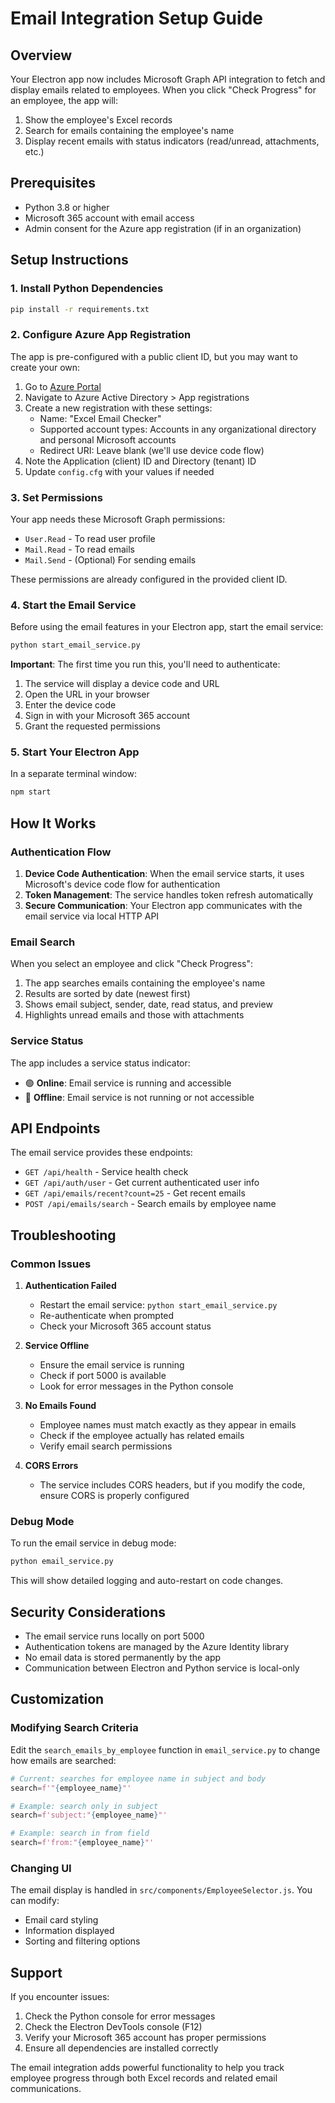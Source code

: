 # Email Integration Setup Guide

## Overview

Your Electron app now includes Microsoft Graph API integration to fetch and display emails related to employees. When you click "Check Progress" for an employee, the app will:

1. Show the employee's Excel records
2. Search for emails containing the employee's name
3. Display recent emails with status indicators (read/unread, attachments, etc.)

## Prerequisites

- Python 3.8 or higher
- Microsoft 365 account with email access
- Admin consent for the Azure app registration (if in an organization)

## Setup Instructions

### 1. Install Python Dependencies

```bash
pip install -r requirements.txt
```

### 2. Configure Azure App Registration

The app is pre-configured with a public client ID, but you may want to create your own:

1. Go to [Azure Portal](https://portal.azure.com)
2. Navigate to Azure Active Directory > App registrations
3. Create a new registration with these settings:
   - Name: "Excel Email Checker"
   - Supported account types: Accounts in any organizational directory and personal Microsoft accounts
   - Redirect URI: Leave blank (we'll use device code flow)
4. Note the Application (client) ID and Directory (tenant) ID
5. Update `config.cfg` with your values if needed

### 3. Set Permissions

Your app needs these Microsoft Graph permissions:
- `User.Read` - To read user profile
- `Mail.Read` - To read emails
- `Mail.Send` - (Optional) For sending emails

These permissions are already configured in the provided client ID.

### 4. Start the Email Service

Before using the email features in your Electron app, start the email service:

```bash
python start_email_service.py
```

**Important**: The first time you run this, you'll need to authenticate:
1. The service will display a device code and URL
2. Open the URL in your browser
3. Enter the device code
4. Sign in with your Microsoft 365 account
5. Grant the requested permissions

### 5. Start Your Electron App

In a separate terminal window:

```bash
npm start
```

## How It Works

### Authentication Flow

1. **Device Code Authentication**: When the email service starts, it uses Microsoft's device code flow for authentication
2. **Token Management**: The service handles token refresh automatically
3. **Secure Communication**: Your Electron app communicates with the email service via local HTTP API

### Email Search

When you select an employee and click "Check Progress":

1. The app searches emails containing the employee's name
2. Results are sorted by date (newest first)
3. Shows email subject, sender, date, read status, and preview
4. Highlights unread emails and those with attachments

### Service Status

The app includes a service status indicator:
- 🟢 **Online**: Email service is running and accessible
- 🔴 **Offline**: Email service is not running or not accessible

## API Endpoints

The email service provides these endpoints:

- `GET /api/health` - Service health check
- `GET /api/auth/user` - Get current authenticated user info
- `GET /api/emails/recent?count=25` - Get recent emails
- `POST /api/emails/search` - Search emails by employee name

## Troubleshooting

### Common Issues

1. **Authentication Failed**
   - Restart the email service: `python start_email_service.py`
   - Re-authenticate when prompted
   - Check your Microsoft 365 account status

2. **Service Offline**
   - Ensure the email service is running
   - Check if port 5000 is available
   - Look for error messages in the Python console

3. **No Emails Found**
   - Employee names must match exactly as they appear in emails
   - Check if the employee actually has related emails
   - Verify email search permissions

4. **CORS Errors**
   - The service includes CORS headers, but if you modify the code, ensure CORS is properly configured

### Debug Mode

To run the email service in debug mode:

```bash
python email_service.py
```

This will show detailed logging and auto-restart on code changes.

## Security Considerations

- The email service runs locally on port 5000
- Authentication tokens are managed by the Azure Identity library
- No email data is stored permanently by the app
- Communication between Electron and Python service is local-only

## Customization

### Modifying Search Criteria

Edit the `search_emails_by_employee` function in `email_service.py` to change how emails are searched:

```python
# Current: searches for employee name in subject and body
search=f'"{employee_name}"'

# Example: search only in subject
search=f'subject:"{employee_name}"'

# Example: search in from field
search=f'from:"{employee_name}"'
```

### Changing UI

The email display is handled in `src/components/EmployeeSelector.js`. You can modify:
- Email card styling
- Information displayed
- Sorting and filtering options

## Support

If you encounter issues:

1. Check the Python console for error messages
2. Check the Electron DevTools console (F12)
3. Verify your Microsoft 365 account has proper permissions
4. Ensure all dependencies are installed correctly

The email integration adds powerful functionality to help you track employee progress through both Excel records and related email communications. 